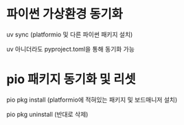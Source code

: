 # 파이썬 가상환경 동기화
uv sync (platformio 및 다른 파이썬 패키지 설치)

uv 아니더라도 pyproject.toml을 통해 동기화 가능

# pio 패키지 동기화 및 리셋
pio pkg install (platformio에 적혀있는 패키지 및 보드매니저 설치)

pio pkg uninstall (반대로 삭제)